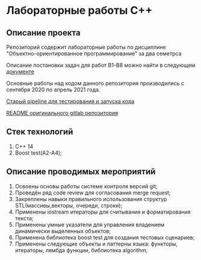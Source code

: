 # Лабораторные работы C++

## Описание проекта

Репозиторий содержит лабораторные работы по дисциплине "Объектно-ориентированное программирование" за два семетрса

Описание постановки задач для работ B1-B8 можно найти в следующем [документе](doc%2FtasksB.pdf)

Основные работы над кодом данного репозитория производились с сентября 2020 по апрель 2021 года.

[Старый pipeline для тестирования и запуска кода](.gitlab-ci.yml)

[README оригинального gitlab репозитория](doc%2FOLDREADME.md)

## Стек технологий
1. C++ 14
2. Boost test(A2-A4);

## Описание проводимых мероприятий
1. Освоены основы работы системе контроля версий git;
2. Проведён ряд code review для согласования merge request;
3. Закреплены навыки правильного использования структур STL(массивы,векторы, очереди, строки);
4. Применены iostream итераторы для считывания и форматирования текста;
5. Применены умные указатели для управления владением динамически выделенных объектов;
6. Применена библиотека boost test для создания тестовых сценариев;
7. Применены следующие объекты и паттерны языка: функторы, итераторы, лямбда функции, библиотека algorithm;
